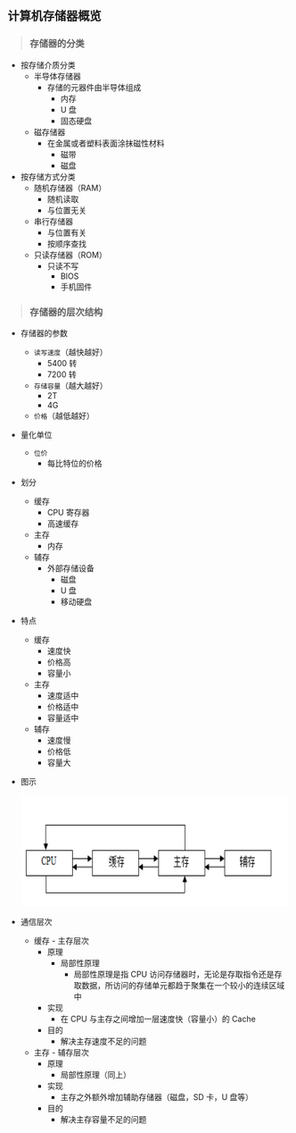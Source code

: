 ## 计算机存储器概览

>### 存储器的分类
* 按存储介质分类
    * 半导体存储器
        * 存储的元器件由半导体组成
            * 内存
            * U 盘
            * 固态硬盘
    * 磁存储器
        * 在金属或者塑料表面涂抹磁性材料
            * 磁带
            * 磁盘
* 按存储方式分类
    * 随机存储器（RAM）
        * 随机读取
        * 与位置无关
    * 串行存储器
        * 与位置有关
        * 按顺序查找
    * 只读存储器（ROM）
        * 只读不写
            * BIOS
            * 手机固件

>### 存储器的层次结构
* 存储器的参数
    * `读写速度`（越快越好）
        * 5400 转
        * 7200 转
    * `存储容量`（越大越好）
        * 2T
        * 4G
    * `价格`（越低越好）
* 量化单位
    * `位价`
        * 每比特位的价格
* 划分
    * 缓存
        * CPU 寄存器
        * 高速缓存
    * 主存
        * 内存
    * 辅存
        * 外部存储设备
            * 磁盘
            * U 盘
            * 移动硬盘
* 特点
    * 缓存
        * 速度快
        * 价格高
        * 容量小
    * 主存
        * 速度适中
        * 价格适中
        * 容量适中
    * 辅存
        * 速度慢
        * 价格低
        * 容量大
* 图示

    <div align="center">
        <img src="./img/structure.jpg" height="200" />
    </div>

* 通信层次
    * 缓存 - 主存层次
        * 原理
            * 局部性原理
                * 局部性原理是指 CPU 访问存储器时，无论是存取指令还是存取数据，所访问的存储单元都趋于聚集在一个较小的连续区域中
        * 实现
            * 在 CPU 与主存之间增加一层速度快（容量小）的 Cache
        * 目的
            * 解决主存速度不足的问题
    * 主存 - 辅存层次
        * 原理
            * 局部性原理（同上）
        * 实现
            * 主存之外额外增加辅助存储器（磁盘，SD 卡，U 盘等）
        * 目的
            * 解决主存容量不足的问题
